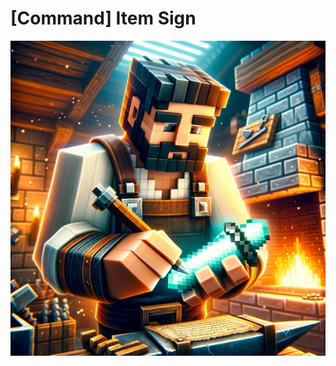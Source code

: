 # [Command] Item Sign

<img src="https://github.com/mvarken/_Command_Item-Sign/blob/main/114A2875-71E6-41C5-8148-30823FD8F4F7.jpeg">